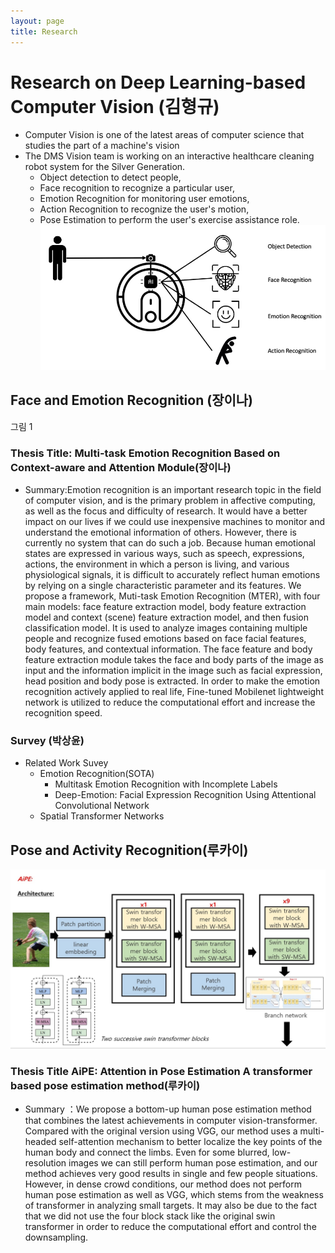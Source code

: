 ```yaml
---
layout: page
title: Research
---
```


# Research on Deep Learning-based Computer Vision (김형규)
- Computer Vision is one of the latest areas of computer science that studies the part of a machine's vision
- The DMS Vision team is working on an interactive healthcare cleaning robot system for the Silver Generation.
	- Object detection to detect people,
	- Face recognition to recognize a particular user,
	- Emotion Recognition for monitoring user emotions,
	- Action Recognition to recognize the user's motion,
	- Pose Estimation to perform the user's exercise assistance role.
![alt_text](../research/cvfolder/architecture.jpg)
 
## Face and Emotion Recognition (장이나)
그림 1

### Thesis Title: Multi-task Emotion Recognition Based on Context-aware and Attention Module(장이나)
- Summary:Emotion recognition is an important research topic in the field of computer vision, and is the primary problem in affective computing, as well as the focus and difficulty of research. It would have a better impact on our lives if we could use inexpensive machines to monitor and understand the emotional information of others. However, there is currently no system that can do such a job. Because human emotional states are expressed in various ways, such as speech, expressions, actions, the environment in which a person is living, and various physiological signals, it is difficult to accurately reflect human emotions by relying on a single characteristic parameter and its features. We propose a framework, Muti-task Emotion Recognition (MTER), with four main models: face feature extraction model, body feature extraction model and context (scene) feature extraction model, and then fusion classification model. It is used to analyze images containing multiple people and recognize fused emotions based on face facial features, body features, and contextual information. The face feature and body feature extraction module takes the face and body parts of the image as input and the information implicit in the image such as facial expression, head position and body pose is extracted. In order to make the emotion recognition actively applied to real life, Fine-tuned Mobilenet lightweight network is utilized to reduce the computational effort and increase the recognition speed.

### Survey (박상윤)
- Related Work Suvey
	- Emotion Recognition(SOTA)
		- Multitask Emotion Recognition with Incomplete Labels
  		- Deep-Emotion: Facial Expression Recognition Using Attentional Convolutional Network
	- Spatial Transformer Networks

## Pose and Activity Recognition(루카이)
![alt_text](../research/cvfolder/AiPE_architecture.jpg)
	
### Thesis Title AiPE: Attention in Pose Estimation A transformer based pose estimation method(루카이) 
- Summary ：We propose a bottom-up human pose estimation method that combines the latest achievements in computer vision-transformer. Compared with the original version using VGG, our method uses a multi-headed self-attention mechanism to better localize the key points of the human body and connect the limbs. Even for some blurred, low-resolution images we can still perform human pose estimation, and our method achieves very good results in single and few people situations. However, in dense crowd conditions, our method does not perform human pose estimation as well as VGG, which stems from the weakness of transformer in analyzing small targets. It may also be due to the fact that we did not use the four block stack like the original swin transformer in order to reduce the computational effort and control the downsampling.
